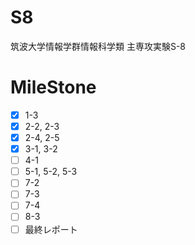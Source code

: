# S8
筑波大学情報学群情報科学類 主専攻実験S-8

# MileStone
- [x] 1-3
- [x] 2-2, 2-3
- [x] 2-4, 2-5
- [x] 3-1, 3-2
- [ ] 4-1
- [ ] 5-1, 5-2, 5-3
- [ ] 7-2
- [ ] 7-3
- [ ] 7-4
- [ ] 8-3
- [ ] 最終レポート
